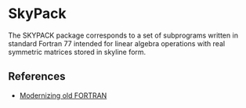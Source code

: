 # SkyPack

The SKYPACK package corresponds to a set of subprograms written in
standard Fortran 77 intended for linear algebra operations with
real symmetric matrices stored in skyline form.

## References
- [Modernizing old FORTRAN](https://fortranwiki.org/fortran/show/Modernizing+Old+Fortran)
